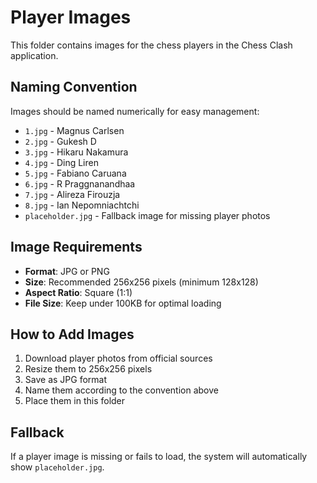 # Player Images

This folder contains images for the chess players in the Chess Clash application.

## Naming Convention

Images should be named numerically for easy management:

- `1.jpg` - Magnus Carlsen
- `2.jpg` - Gukesh D
- `3.jpg` - Hikaru Nakamura
- `4.jpg` - Ding Liren
- `5.jpg` - Fabiano Caruana
- `6.jpg` - R Praggnanandhaa
- `7.jpg` - Alireza Firouzja
- `8.jpg` - Ian Nepomniachtchi
- `placeholder.jpg` - Fallback image for missing player photos

## Image Requirements

- **Format**: JPG or PNG
- **Size**: Recommended 256x256 pixels (minimum 128x128)
- **Aspect Ratio**: Square (1:1)
- **File Size**: Keep under 100KB for optimal loading

## How to Add Images

1. Download player photos from official sources
2. Resize them to 256x256 pixels
3. Save as JPG format
4. Name them according to the convention above
5. Place them in this folder

## Fallback

If a player image is missing or fails to load, the system will automatically show `placeholder.jpg`.
